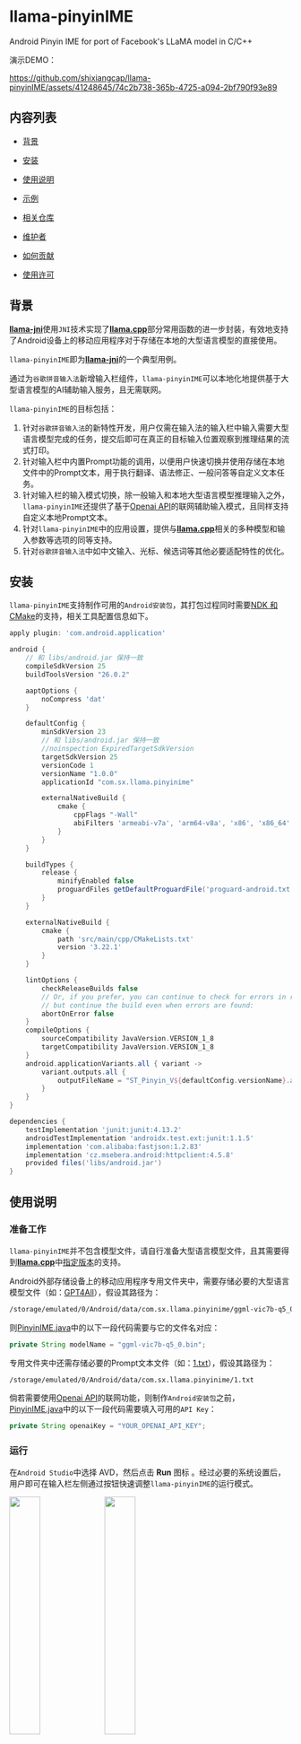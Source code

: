 # llama-pinyinIME

Android Pinyin IME for port of Facebook's LLaMA model in C/C++

演示DEMO：

https://github.com/shixiangcap/llama-pinyinIME/assets/41248645/74c2b738-365b-4725-a094-2bf790f93e89

## 内容列表

- [背景](#背景)

- [安装](#安装)

- [使用说明](#使用说明)

- [示例](#示例)

- [相关仓库](#相关仓库)

- [维护者](#维护者)

- [如何贡献](#如何贡献)

- [使用许可](#使用许可)

## 背景

[**llama-jni**](https://github.com/shixiangcap/llama-jni)使用`JNI`技术实现了[**llama.cpp**](https://github.com/ggerganov/llama.cpp)部分常用函数的进一步封装，有效地支持了Android设备上的移动应用程序对于存储在本地的大型语言模型的直接使用。

`llama-pinyinIME`即为[**llama-jni**](https://github.com/shixiangcap/llama-jni)的一个典型用例。

通过为`谷歌拼音输入法`新增输入栏组件，`llama-pinyinIME`可以本地化地提供基于大型语言模型的AI辅助输入服务，且无需联网。

`llama-pinyinIME`的目标包括：

1. 针对`谷歌拼音输入法`的新特性开发，用户仅需在输入法的输入栏中输入需要大型语言模型完成的任务，提交后即可在真正的目标输入位置观察到推理结果的流式打印。
2. 针对输入栏中内置Prompt功能的调用，以便用户快速切换并使用存储在本地文件中的Prompt文本，用于执行翻译、语法修正、一般问答等自定义文本任务。
3. 针对输入栏的输入模式切换，除一般输入和本地大型语言模型推理输入之外，`llama-pinyinIME`还提供了基于[Openai API](https://platform.openai.com/docs/api-reference/chat)的联网辅助输入模式，且同样支持自定义本地Prompt文本。
4. 针对`llama-pinyinIME`中的应用设置，提供与[**llama.cpp**](https://github.com/ggerganov/llama.cpp)相关的多种模型和输入参数等选项的同等支持。
5. 针对`谷歌拼音输入法`中如中文输入、光标、候选词等其他必要适配特性的优化。

## 安装

`llama-pinyinIME`支持制作可用的`Android安装包`，其打包过程同时需要[NDK 和 CMake](https://developer.android.google.cn/studio/projects/install-ndk?hl=zh-cn#default-version)的支持，相关工具配置信息如下。

```gradle
apply plugin: 'com.android.application'

android {
    // 和 libs/android.jar 保持一致
    compileSdkVersion 25
    buildToolsVersion "26.0.2"

    aaptOptions {
        noCompress 'dat'
    }

    defaultConfig {
        minSdkVersion 23
        // 和 libs/android.jar 保持一致
        //noinspection ExpiredTargetSdkVersion
        targetSdkVersion 25
        versionCode 1
        versionName "1.0.0"
        applicationId "com.sx.llama.pinyinime"

        externalNativeBuild {
            cmake {
                cppFlags "-Wall"
                abiFilters 'armeabi-v7a', 'arm64-v8a', 'x86', 'x86_64'
            }
        }
    }

    buildTypes {
        release {
            minifyEnabled false
            proguardFiles getDefaultProguardFile('proguard-android.txt'), 'proguard-rules.txt'
        }
    }

    externalNativeBuild {
        cmake {
            path 'src/main/cpp/CMakeLists.txt'
            version '3.22.1'
        }
    }

    lintOptions {
        checkReleaseBuilds false
        // Or, if you prefer, you can continue to check for errors in release builds,
        // but continue the build even when errors are found:
        abortOnError false
    }
    compileOptions {
        sourceCompatibility JavaVersion.VERSION_1_8
        targetCompatibility JavaVersion.VERSION_1_8
    }
    android.applicationVariants.all { variant ->
        variant.outputs.all {
            outputFileName = "ST_Pinyin_V${defaultConfig.versionName}.apk"
        }
    }
}

dependencies {
    testImplementation 'junit:junit:4.13.2'
    androidTestImplementation 'androidx.test.ext:junit:1.1.5'
    implementation 'com.alibaba:fastjson:1.2.83'
    implementation 'cz.msebera.android:httpclient:4.5.8'
    provided files('libs/android.jar')
}
```

## 使用说明

### 准备工作

`llama-pinyinIME`并不包含模型文件，请自行准备大型语言模型文件，且其需要得到[**llama.cpp**](https://github.com/ggerganov/llama.cpp)中[指定版本](https://github.com/ggerganov/llama.cpp/releases/tag/master-7e4ea5b)的支持。

Android外部存储设备上的移动应用程序专用文件夹中，需要存储必要的大型语言模型文件（如：[GPT4All](https://github.com/shixiangcap/llama-pinyinIME/tree/main/app/src/main/cpp/llama#using-gpt4all)），假设其路径为：

```sh
/storage/emulated/0/Android/data/com.sx.llama.pinyinime/ggml-vic7b-q5_0.bin
```

则[PinyinIME.java](https://github.com/shixiangcap/llama-pinyinIME/blob/main/app/src/main/java/com/sx/llama/pinyinime/PinyinIME.java)中的以下一段代码需要与它的文件名对应：

```java
private String modelName = "ggml-vic7b-q5_0.bin";
```

专用文件夹中还需存储必要的Prompt文本文件（如：[1.txt](https://github.com/shixiangcap/llama-pinyinIME/blob/main/app/src/main/cpp/llama/prompts/1.txt)），假设其路径为：

```sh
/storage/emulated/0/Android/data/com.sx.llama.pinyinime/1.txt
```

倘若需要使用[Openai API](https://platform.openai.com/docs/api-reference/chat)的联网功能，则制作`Android安装包`之前，[PinyinIME.java](https://github.com/shixiangcap/llama-pinyinIME/blob/main/app/src/main/java/com/sx/llama/pinyinime/PinyinIME.java)中的以下一段代码需要填入可用的`API Key`：

```java
private String openaiKey = "YOUR_OPENAI_API_KEY";
```

### 运行

在`Android Studio`中选择 AVD，然后点击 **Run** 图标 <img src="https://developer.android.google.cn/static/studio/images/buttons/toolbar-run.png?hl=zh-cn" class="inline-icon" alt="">。经过必要的系统设置后，用户即可在输入栏左侧通过按钮快速调整`llama-pinyinIME`的运行模式。

<img src="https://github.com/shixiangcap/llama-pinyinIME/assets/41248645/b9f3f0c1-e265-4123-9b2a-59b2bd5d49e4" width="33%"/> <img src="https://github.com/shixiangcap/llama-pinyinIME/assets/41248645/ee876d87-f62c-4944-b9af-19b2fa4d5e43" width="33%"/> <img src="https://github.com/shixiangcap/llama-pinyinIME/assets/41248645/86abe544-a30e-44ed-869d-01feb26b8eaa" width="33%"/>

## 示例

### 一般输入模式

`llama-pinyinIME`的一般使用方法和的Android设备上的其他输入法大体相当，同样支持中文、英文和标点符号输入，且在此基础上构建出移动应用程序同样可以支持真实物理设备上的安装与使用。

https://github.com/shixiangcap/llama-pinyinIME/assets/41248645/3456e18e-51c3-435c-b772-0c4fb0594056

- **注意**：后续演示基于内存为**12GB**的虚拟模拟器完成，而基于真实物理设备的测试结果表明，现有硬件的推理速度远未达到应用标准，`llama-pinyinIME`只能作为有关技术路线的验证原型，完成水平仅供参考。

### 基于本地大型语言模型推理的输入模式

基于Android外部存储设备上的移动应用程序专用文件夹中存储的Prompt文本文件，用户仅需在`llama-pinyinIME`输入栏输入文本内容前加上其`文件名+空格`（不加任何内容则默认[1.txt](https://github.com/shixiangcap/llama-pinyinIME/blob/main/app/src/main/cpp/llama/prompts/1.txt)），点击最左侧提交图标后即可直接使用。

事实上，用户可以自定义任意多的Prompt文本文件以应对多种输入推理任务与场景，调用相应文件名后等价的[**llama.cpp**](https://github.com/ggerganov/llama.cpp)命令为：

```sh
./main -m "/storage/emulated/0/Android/data/com.sx.llama.pinyinime/ggml-vic7b-q5_0.bin" -n 256 --repeat_penalty 1.0 --color -i -r "User:" -f "/storage/emulated/0/Android/data/com.sx.llama.pinyinime/1.txt"
./main -m "/storage/emulated/0/Android/data/com.sx.llama.pinyinime/ggml-vic7b-q5_0.bin" -n 256 --repeat_penalty 1.0 --color -i -r "User:" -f "/storage/emulated/0/Android/data/com.sx.llama.pinyinime/2.txt"
```

以[1.txt](https://github.com/shixiangcap/llama-pinyinIME/blob/main/app/src/main/cpp/llama/prompts/1.txt)的语法修正任务和[2.txt](https://github.com/shixiangcap/llama-pinyinIME/blob/main/app/src/main/cpp/llama/prompts/2.txt)的翻译任务和为例，`llama-pinyinIME`的实际打印效果如下：

https://github.com/shixiangcap/llama-pinyinIME/assets/41248645/13ccb397-e2ae-4bfc-b95d-6ab1205c6d75

https://github.com/shixiangcap/llama-pinyinIME/assets/41248645/32de640d-c53f-4309-afee-48daa00d37c7

### 基于Openai API的联网辅助输入模式

该模式由于将文本推理交由[Openai API](https://platform.openai.com/docs/api-reference/chat)完成，响应效果已经达到了可用水平，且同样支持对于本地Prompt文本文件的直接调用。

https://github.com/shixiangcap/llama-pinyinIME/assets/41248645/d52e132e-4712-49ed-a26f-b5d55ed9d12e

https://github.com/shixiangcap/llama-pinyinIME/assets/41248645/d68ee539-55f9-4183-9f2a-dfe9393273cb

## 相关仓库

- [LLaMA](https://github.com/facebookresearch/llama) — LLaMA模型的推理代码。
- [llama.cpp](https://github.com/ggerganov/llama.cpp) — 基于C/C++的Facebook LLaMA模型接口。
- [llama-jni](https://github.com/shixiangcap/llama-jni) — 针对基于C/C++的Facebook LLaMA模型接口实现的Android JNI。

## 维护者

[@shixiangcap](https://github.com/shixiangcap)

## 如何贡献

非常欢迎你的加入！[提一个Issue](https://github.com/shixiangcap/llama-pinyinIME/issues)或者提交一个Pull Request。

### 贡献者

感谢以下参与项目的人：
<a href="https://github.com/orgs/shixiangcap/people"><img src="https://avatars.githubusercontent.com/u/134358037" height=20rem/></a>

## 使用许可
[MIT](LICENSE) © shixiangcap

